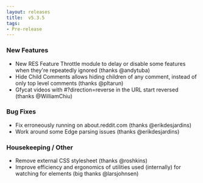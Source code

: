 ```yaml
---
layout: releases
title:  v5.3.5
tags:
- Pre-release
---
```


### New Features

- New RES Feature Throttle module to delay or disable some features when they're repeatedly ignored (thanks @andytuba)
- Hide Child Comments allows hiding children of any comment, instead of only top level comments (thanks @pltarun)
- Gfycat videos with #?direction=reverse in the URL start reversed (thanks @WilliamChiu)

### Bug Fixes

- Fix erroneously running on about.reddit.com (thanks @erikdesjardins)
- Work around some Edge parsing issues (thanks @erikdesjardins)

### Housekeeping / Other

- Remove external CSS stylesheet (thanks @roshkins)
- Improve efficiency and ergonomics of utilities used (internally) for watching for elements (big thanks @larsjohnsen)
